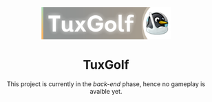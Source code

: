 <div align="center">
  <img width="300" src="data/assets/tuxgolf-logo.png">
  <h1> TuxGolf </h1>
  <p> This project is currently in the <i> back-end </i> phase, hence no gameplay is avaible yet. </p>
</div>
